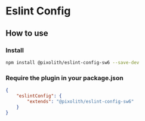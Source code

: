 # Eslint Config

## How to use

### Install

```bash
npm install @pixolith/eslint-config-sw6 --save-dev
```

### Require the plugin in your package.json

```json
{
    "eslintConfig": {
        "extends": "@pixolith/eslint-config-sw6"
    }
}
```
